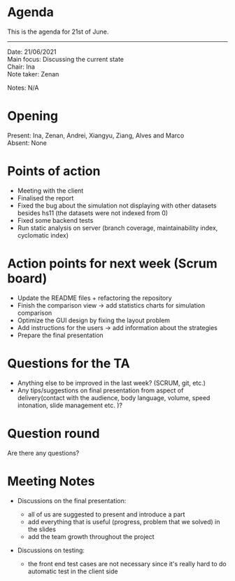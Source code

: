# Agenda

This is the agenda for 21st of June.

---

Date:           21/06/2021\
Main focus:     Discussing the current state\
Chair:          Ina\
Note taker:     Zenan

Notes: N/A

# Opening
Present: Ina, Zenan, Andrei, Xiangyu, Ziang, Alves and Marco\
Absent: None

# Points of action
* Meeting with the client
* Finalised the report
* Fixed the bug about the simulation not displaying with other datasets besides hs11 (the datasets were not indexed from 0)
* Fixed some backend tests
* Run static analysis on server (branch coverage, maintainability index, cyclomatic index)


# Action points for next week (Scrum board)
* Update the README files + refactoring the repository
* Finish the comparison view -> add statistics charts for simulation comparison
* Optimize the GUI design by fixing the layout problem
* Add instructions for the users -> add information about the strategies
* Prepare the final presentation

# Questions for the TA
* Anything else to be improved in the last week? (SCRUM, git, etc.)
* Any tips/suggestions on final presentation from aspect of delivery(contact with the audience, body language, volume, speed intonation, slide management etc. )?

# Question round
Are there any questions?

# Meeting Notes
* Discussions on the final presentation:
    + all of us are suggested to present and introduce a part
    + add everything that is useful (progress, problem that we solved) in the slides
    + add the team growth throughout the project


* Discussions on testing:
    + the front end test cases are not necessary since it's really hard to do automatic test in the client side


